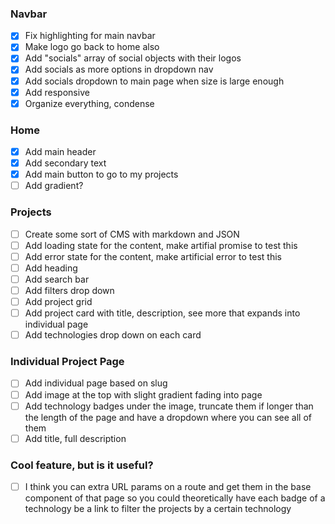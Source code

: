 ### Navbar
- [x] Fix highlighting for main navbar
- [x] Make logo go back to home also
- [x] Add "socials" array of social objects with their logos
- [x] Add socials as more options in dropdown nav
- [x] Add socials dropdown to main page when size is large enough
- [x] Add responsive
- [x] Organize everything, condense

### Home
- [x] Add main header
- [x] Add secondary text
- [x] Add main button to go to my projects
- [ ] Add gradient?

### Projects
- [ ] Create some sort of CMS with markdown and JSON
- [ ] Add loading state for the content, make artifial promise to test this
- [ ] Add error state for the content, make artificial error to test this
- [ ] Add heading
- [ ] Add search bar
- [ ] Add filters drop down
- [ ] Add project grid
- [ ] Add project card with title, description, see more that expands into individual page
- [ ] Add technologies drop down on each card

### Individual Project Page
- [ ] Add individual page based on slug
- [ ] Add image at the top with slight gradient fading into page
- [ ] Add technology badges under the image, truncate them if longer than the length of the page and have a dropdown where you can see all of them
- [ ] Add title, full description

### Cool feature, but is it useful?
- [ ] I think you can extra URL params on a route and get them in the base component of that page so you could theoretically have each badge of a technology be a link to filter the projects by a certain technology
